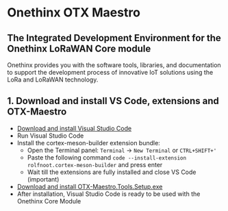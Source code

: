 # Onethinx OTX Maestro
## The Integrated Development Environment for the Onethinx LoRaWAN Core module

Onethinx provides you with the software tools, libraries, and documentation to support the development process of innovative IoT solutions using the LoRa and LoRaWAN technology.

## 1. Download and install VS Code, extensions and OTX-Maestro
  - [Download and install Visual Studio Code](https://code.visualstudio.com/download)
  - Run Visual Studio Code
  - Install the cortex-meson-builder extension bundle:
    - Open the Terminal panel: `Terminal` -> `New Terminal` or `CTRL+SHIFT+'`
    - Paste the following command `code --install-extension rolfnoot.cortex-meson-builder` and press enter
    - Wait till the extensions are fully installed and close VS Code (important)
  - [Download and install OTX-Maestro.Tools.Setup.exe](https://github.com/onethinx/OTX-Maestro-Windows/releases)
  - After installation, Visual Studio Code is ready to be used with the Onethinx Core Module

